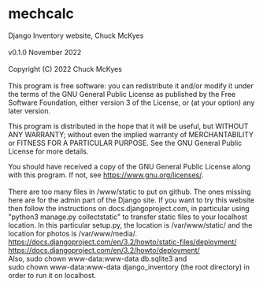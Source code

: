 # mechcalc

Django Inventory website, Chuck McKyes<br>
<br>
v0.1.0 November 2022<br>
<br>
Copyright (C) 2022 Chuck McKyes</br>
<br>
This program is free software: you can redistribute it and/or modify
it under the terms of the GNU General Public License as published by
the Free Software Foundation, either version 3 of the License, or
(at your option) any later version.

This program is distributed in the hope that it will be useful,
but WITHOUT ANY WARRANTY; without even the implied warranty of
MERCHANTABILITY or FITNESS FOR A PARTICULAR PURPOSE.  See the
GNU General Public License for more details.

You should have received a copy of the GNU General Public License
along with this program.  If not, see <https://www.gnu.org/licenses/>.
<br><br>
There are too many files in /www/static to put on github. The ones missing
here are for the admin part of the Django site. If you want to try this website
then follow the instructions on docs.djangoproject.com, in particular
using "python3 manage.py collectstatic" to transfer static files to your localhost
location. In this particular setup.py, the location is /var/www/static/ and the location
for photos is /var/www/media/.
<br>https://docs.djangoproject.com/en/3.2/howto/static-files/deployment/
<br>https://docs.djangoproject.com/en/3.2/howto/deployment/
<br>
Also, sudo chown www-data:www-data db.sqlite3 and
<br>sudo chown www-data:www-data django_inventory  (the root directory)
in order to run it on localhost.
